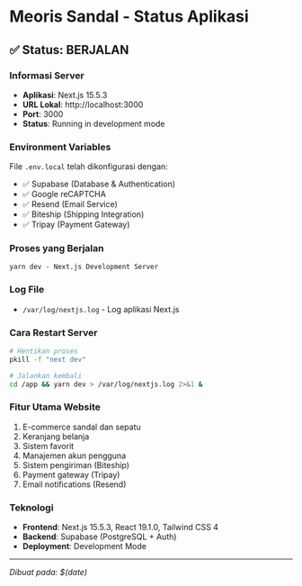 # Meoris Sandal - Status Aplikasi

## ✅ Status: BERJALAN

### Informasi Server
- **Aplikasi**: Next.js 15.5.3
- **URL Lokal**: http://localhost:3000
- **Port**: 3000
- **Status**: Running in development mode

### Environment Variables
File `.env.local` telah dikonfigurasi dengan:
- ✅ Supabase (Database & Authentication)
- ✅ Google reCAPTCHA
- ✅ Resend (Email Service)
- ✅ Biteship (Shipping Integration)
- ✅ Tripay (Payment Gateway)

### Proses yang Berjalan
```
yarn dev - Next.js Development Server
```

### Log File
- `/var/log/nextjs.log` - Log aplikasi Next.js

### Cara Restart Server
```bash
# Hentikan proses
pkill -f "next dev"

# Jalankan kembali
cd /app && yarn dev > /var/log/nextjs.log 2>&1 &
```

### Fitur Utama Website
1. E-commerce sandal dan sepatu
2. Keranjang belanja
3. Sistem favorit
4. Manajemen akun pengguna
5. Sistem pengiriman (Biteship)
6. Payment gateway (Tripay)
7. Email notifications (Resend)

### Teknologi
- **Frontend**: Next.js 15.5.3, React 19.1.0, Tailwind CSS 4
- **Backend**: Supabase (PostgreSQL + Auth)
- **Deployment**: Development Mode

---
*Dibuat pada: $(date)*
